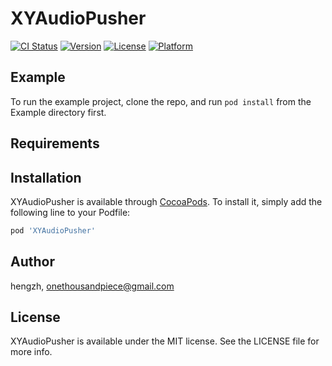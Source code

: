 # XYAudioPusher

[![CI Status](https://img.shields.io/travis/hengzh/XYAudioPusher.svg?style=flat)](https://travis-ci.org/hengzh/XYAudioPusher)
[![Version](https://img.shields.io/cocoapods/v/XYAudioPusher.svg?style=flat)](https://cocoapods.org/pods/XYAudioPusher)
[![License](https://img.shields.io/cocoapods/l/XYAudioPusher.svg?style=flat)](https://cocoapods.org/pods/XYAudioPusher)
[![Platform](https://img.shields.io/cocoapods/p/XYAudioPusher.svg?style=flat)](https://cocoapods.org/pods/XYAudioPusher)

## Example

To run the example project, clone the repo, and run `pod install` from the Example directory first.

## Requirements

## Installation

XYAudioPusher is available through [CocoaPods](https://cocoapods.org). To install
it, simply add the following line to your Podfile:

```ruby
pod 'XYAudioPusher'
```

## Author

hengzh, onethousandpiece@gmail.com

## License

XYAudioPusher is available under the MIT license. See the LICENSE file for more info.

